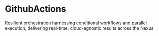 # GithubActions
Resilient orchestration harnessing conditional workflows and parallel execution, delivering real-time, cloud-agnostic results across the Nexus
